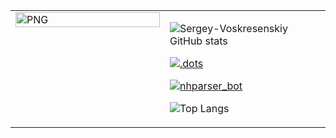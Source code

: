
<table><tr><td valign="top" width="49%">
<img align="left" alt="PNG" src="https://i.imgur.com/mCnknrm.png" width="100%" />
</td><td valign="top" width="51%">

![Sergey-Voskresenskiy GitHub stats](https://github-readme-stats.vercel.app/api?username=Sergey-Voskresenskiy&show_icons=true&theme=codeSTACKr)

[![.dots](https://github-readme-stats.vercel.app/api/pin/?username=Sergey-Voskresenskiy&show_icons=true&repo=.dots&theme=codeSTACKr)](https://github.com/Sergey-Voskresenskiy/.dots)

[![nhparser_bot](https://github-readme-stats.vercel.app/api/pin/?username=Sergey-Voskresenskiy&show_icons=true&repo=nhparser_bot&theme=codeSTACKr)](https://github.com/Sergey-Voskresenskiy/nhparser_bot)

![Top Langs](https://github-readme-stats.vercel.app/api/top-langs/?username=Sergey-Voskresenskiy&layout=compact&theme=codeSTACKr)
</td></tr></table>